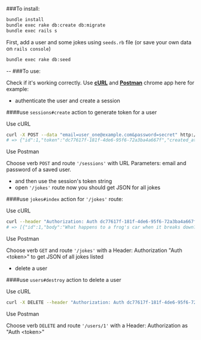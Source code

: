 ###To install:

```sh
bundle install
bundle exec rake db:create db:migrate
bundle exec rails s
```

First, add a user and some jokes using `seeds.rb` file (or save your own data on `rails console`)

```sh
bundle exec rake db:seed
```
--
###To use:

Check if it's working correctly. Use [**cURL**](http://curl.haxx.se/docs/httpscripting.html) and [**Postman**](https://chrome.google.com/webstore/detail/postman/fhbjgbiflinjbdggehcddcbncdddomop) chrome app here for example:

+ authenticate the user and create a session

####use `sessions#create` action to generate token for a user

Use cURL

```sh
curl -X POST --data "email=user_one@example.com&password=secret" http://localhost:3000/sessions
# => {"id":1,"token":"dc77617f-181f-4de6-95f6-72a3ba4a667f","created_at":"2015-09-02T01:11:49.480Z","updated_at":"2015-09-02T01:11:49.480Z","user_id":1}
```
Use Postman

Choose verb `POST` and route `'/sessions'` with URL Parameters: email and password of a saved user.

+ and then use the session's token string
+ open `'/jokes'` route now you should get JSON for all jokes

####use `jokes#index` action for `'/jokes'` route:

Use cURL

```sh
curl --header "Authorization: Auth dc77617f-181f-4de6-95f6-72a3ba4a667f" http://localhost:3000/jokes
# => [{"id":1,"body":"What happens to a frog's car when it breaks down? It gets toad away."},{"id":2,"body":"My friend thinks he is smart. He told me an onion is the only food that makes you cry, so I threw a coconut at his face."}]
```
Use Postman

Choose verb `GET` and route `'/jokes'` with a Header: Authorization "Auth \<token\>" to get JSON of all jokes listed

+ delete a user

####use `users#destroy` action to delete a user

Use cURL

```sh
curl -X DELETE --header "Authorization: Auth dc77617f-181f-4de6-95f6-72a3ba4a667f" http://localhost:3000/users/1
```
Use Postman

Choose verb `DELETE` and route `'/users/1'` with a Header: Authorization as "Auth \<token\>"
